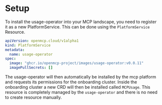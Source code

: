 # Setup

To install the usage-operator into your MCP landscape, you need to register it as a new PlatformService.
This can be done using the `PlatformService` Resource.

```yaml
apiVersion: openmcp.cloud/v1alpha1
kind: PlatformService
metadata:
  name: usage-operator
spec:
  image: "ghcr.io/openmcp-project/images/usage-operator:v0.0.11"
  imagePullSecrets: []
```

The usage-operator will then automatically be installed by the mcp platform and requests its permissions for the onboarding cluster.
Inside the onboarding cluster a new CRD will then be installed called `MCPUsage`. This resource is completely managed by the `usage-operator` and there is no need to create resource manually.
